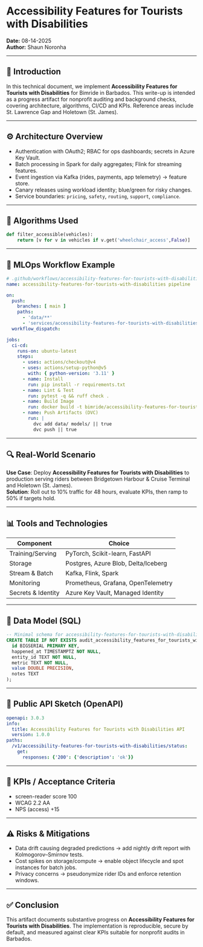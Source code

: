 # Accessibility Features for Tourists with Disabilities

**Date:** 08-14-2025  
**Author:** Shaun Noronha

---

## 🚀 Introduction

In this technical document, we implement **Accessibility Features for Tourists with Disabilities** for Bimride in Barbados.
This write-up is intended as a progress artifact for nonprofit auditing and background checks,
covering architecture, algorithms, CI/CD and KPIs. Reference areas include St. Lawrence Gap and Holetown (St. James).

---

## ⚙️ Architecture Overview

- Authentication with OAuth2; RBAC for ops dashboards; secrets in Azure Key Vault.
- Batch processing in Spark for daily aggregates; Flink for streaming features.
- Event ingestion via Kafka (rides, payments, app telemetry) → feature store.
- Canary releases using workload identity; blue/green for risky changes.
- Service boundaries: `pricing`, `safety`, `routing`, `support`, `compliance`.

---

## 🧠 Algorithms Used

```python
def filter_accessible(vehicles):
    return [v for v in vehicles if v.get('wheelchair_access',False)]
```

---

## 🔁 MLOps Workflow Example

```yaml
# .github/workflows/accessibility-features-for-tourists-with-disabilities.yml
name: accessibility-features-for-tourists-with-disabilities pipeline

on:
  push:
    branches: [ main ]
    paths:
      - 'data/**'
      - 'services/accessibility-features-for-tourists-with-disabilities/**'
  workflow_dispatch:

jobs:
  ci-cd:
    runs-on: ubuntu-latest
    steps:
      - uses: actions/checkout@v4
      - uses: actions/setup-python@v5
        with: { python-version: '3.11' }
      - name: Install
        run: pip install -r requirements.txt
      - name: Lint & Test
        run: pytest -q && ruff check .
      - name: Build Image
        run: docker build -t bimride/accessibility-features-for-tourists-with-disabilities:$GITHUB_SHA services/accessibility-features-for-tourists-with-disabilities
      - name: Push Artifacts (DVC)
        run: |
          dvc add data/ models/ || true
          dvc push || true
```

---

## 🔍 Real-World Scenario

**Use Case**: Deploy **Accessibility Features for Tourists with Disabilities** to production serving riders between Bridgetown Harbour & Cruise Terminal and Holetown (St. James).  
**Solution**: Roll out to 10% traffic for 48 hours, evaluate KPIs, then ramp to 50% if targets hold.

---

## 📊 Tools and Technologies

| Component                | Choice                                      |
|-------------------------|----------------------------------------------|
| Training/Serving        | PyTorch, Scikit-learn, FastAPI               |
| Storage                 | Postgres, Azure Blob, Delta/Iceberg          |
| Stream & Batch          | Kafka, Flink, Spark                          |
| Monitoring              | Prometheus, Grafana, OpenTelemetry           |
| Secrets & Identity      | Azure Key Vault, Managed Identity            |

---

## 📐 Data Model (SQL)

```sql
-- Minimal schema for accessibility-features-for-tourists-with-disabilities
CREATE TABLE IF NOT EXISTS audit_accessibility_features_for_tourists_with_disabilities (
  id BIGSERIAL PRIMARY KEY,
  happened_at TIMESTAMPTZ NOT NULL,
  entity_id TEXT NOT NULL,
  metric TEXT NOT NULL,
  value DOUBLE PRECISION,
  notes TEXT
);
```

---

## 🔌 Public API Sketch (OpenAPI)

```yaml
openapi: 3.0.3
info:
  title: Accessibility Features for Tourists with Disabilities API
  version: 1.0.0
paths:
  /v1/accessibility-features-for-tourists-with-disabilities/status:
    get:
      responses: {'200': {'description': 'ok'}}
```

---

## 🎯 KPIs / Acceptance Criteria

- screen-reader score 100
- WCAG 2.2 AA
- NPS (access) +15

---

## ⚠️ Risks & Mitigations

- Data drift causing degraded predictions → add nightly drift report with Kolmogorov–Smirnov tests.  
- Cost spikes on storage/compute → enable object lifecycle and spot instances for batch jobs.  
- Privacy concerns → pseudonymize rider IDs and enforce retention windows.

---

## ✅ Conclusion

This artifact documents substantive progress on **Accessibility Features for Tourists with Disabilities**. The implementation is reproducible,
secure by default, and measured against clear KPIs suitable for nonprofit audits in Barbados.
